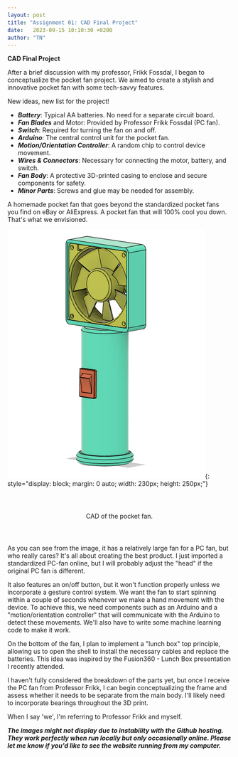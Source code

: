 ```yaml
---
layout: post
title: "Assignment 01: CAD Final Project"
date:   2023-09-15 10:10:30 +0200
author: "TN"
---
```


**CAD Final Project**

After a brief discussion with my professor, Frikk Fossdal, I began to conceptualize the pocket fan project. We aimed to create a stylish and innovative pocket fan with some tech-savvy features.

New ideas, new list for the project!

- ***Battery***: Typical AA batteries. No need for a separate circuit board.
- ***Fan Blades*** and Motor: Provided by Professor Frikk Fossdal (PC fan).
- ***Switch***: Required for turning the fan on and off.
- ***Arduino***: The central control unit for the pocket fan.
- ***Motion/Orientation Controller***: A random chip to control device movement.
- ***Wires & Connectors***: Necessary for connecting the motor, battery, and switch.
- ***Fan Body***: A protective 3D-printed casing to enclose and secure components for safety.
- ***Minor Parts***: Screws and glue may be needed for assembly.

A homemade pocket fan that goes beyond the standardized pocket fans you find on eBay or AliExpress. A pocket fan that will 100% cool you down. That's what we envisioned.

![CAD_pocket_fan.jpg](/files/pocket_fan.jpg){: style="display: block; margin: 0 auto; width: 230px; height: 250px;"}

<div style="display: flex; justify-content: center; align-items: center; height: 100px;">
  <p>CAD of the pocket fan.</p>
</div>

As you can see from the image, it has a relatively large fan for a PC fan, but who really cares? It's all about creating the best product. I just imported a standardized PC-fan online, but I will probably adjust the "head" if the original PC fan is different.

It also features an on/off button, but it won't function properly unless we incorporate a gesture control system. We want the fan to start spinning within a couple of seconds whenever we make a hand movement with the device. To achieve this, we need components such as an Arduino and a "motion/orientation controller" that will communicate with the Arduino to detect these movements. We'll also have to write some machine learning code to make it work.

On the bottom of the fan, I plan to implement a "lunch box" top principle, allowing us to open the shell to install the necessary cables and replace the batteries. This idea was inspired by the Fusion360 - Lunch Box presentation I recently attended.

I haven't fully considered the breakdown of the parts yet, but once I receive the PC fan from Professor Frikk, I can begin conceptualizing the frame and assess whether it needs to be separate from the main body. I'll likely need to incorporate bearings throughout the 3D print.

When I say 'we', I'm referring to Professor Frikk and myself.

***The images might not display due to instability with the Github hosting. They work perfectly when run locally but only occasionally  online. Please let me know if you'd like to see the website running from my computer.***